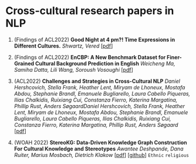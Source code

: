 # Cross-cultural research papers in NLP


1. (Findings of ACL2022) **Good Night at 4 pm?! Time Expressions in Different Cultures.** *Shwartz, Vered* [[pdf](https://aclanthology.org/2022.findings-acl.224)]

2. (Findings of ACL2022) **EnCBP: A New Benchmark Dataset for Finer-Grained Cultural Background Prediction in English** *Weicheng Ma, Samiha Datta, Lili Wang, Soroush Vosoughi* [[pdf](https://aclanthology.org/2022.findings-acl.221)]

3. (ACL2022) **Challenges and Strategies in Cross-Cultural NLP** *Daniel Hershcovich, Stella Frank, Heather Lent, Miryam de Lhoneux, Mostafa Abdou, Stephanie Brandl, Emanuele Bugliarello, Laura Cabello Piqueras, Ilias Chalkidis, Ruixiang Cui, Constanza Fierro, Katerina Margatina, Phillip Rust, Anders SøgaardDaniel Hershcovich, Stella Frank, Heather Lent, Miryam de Lhoneux, Mostafa Abdou, Stephanie Brandl, Emanuele Bugliarello, Laura Cabello Piqueras, Ilias Chalkidis, Ruixiang Cui, Constanza Fierro, Katerina Margatina, Phillip Rust, Anders Søgaard* [[pdf](https://aclanthology.org/2022.acl-long.482/)]

4. (WOAH 2022) **StereoKG: Data-Driven Knowledge Graph Construction For Cultural Knowledge and Stereotypes** *Awantee Deshpande, Dana Ruiter, Marius Mosbach, Dietrich Klakow* [[pdf](https://aclanthology.org/2022.woah-1.7/)] [[github](https://github.com/uds-lsv/stereokg)] `Ethnic` `religious`



<!---
4. (conference) **paper** *author* [[pdf](website)]
-->
